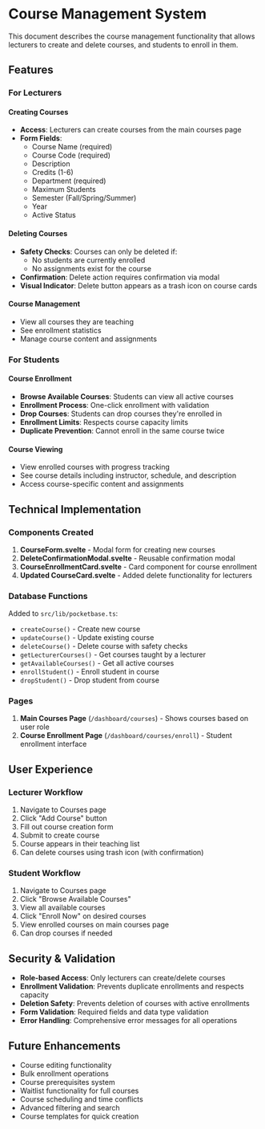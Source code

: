 # Course Management System

This document describes the course management functionality that allows lecturers to create and delete courses, and students to enroll in them.

## Features

### For Lecturers

#### Creating Courses
- **Access**: Lecturers can create courses from the main courses page
- **Form Fields**:
  - Course Name (required)
  - Course Code (required)
  - Description
  - Credits (1-6)
  - Department (required)
  - Maximum Students
  - Semester (Fall/Spring/Summer)
  - Year
  - Active Status

#### Deleting Courses
- **Safety Checks**: Courses can only be deleted if:
  - No students are currently enrolled
  - No assignments exist for the course
- **Confirmation**: Delete action requires confirmation via modal
- **Visual Indicator**: Delete button appears as a trash icon on course cards

#### Course Management
- View all courses they are teaching
- See enrollment statistics
- Manage course content and assignments

### For Students

#### Course Enrollment
- **Browse Available Courses**: Students can view all active courses
- **Enrollment Process**: One-click enrollment with validation
- **Drop Courses**: Students can drop courses they're enrolled in
- **Enrollment Limits**: Respects course capacity limits
- **Duplicate Prevention**: Cannot enroll in the same course twice

#### Course Viewing
- View enrolled courses with progress tracking
- See course details including instructor, schedule, and description
- Access course-specific content and assignments

## Technical Implementation

### Components Created

1. **CourseForm.svelte** - Modal form for creating new courses
2. **DeleteConfirmationModal.svelte** - Reusable confirmation modal
3. **CourseEnrollmentCard.svelte** - Card component for course enrollment
4. **Updated CourseCard.svelte** - Added delete functionality for lecturers

### Database Functions

Added to `src/lib/pocketbase.ts`:

- `createCourse()` - Create new course
- `updateCourse()` - Update existing course
- `deleteCourse()` - Delete course with safety checks
- `getLecturerCourses()` - Get courses taught by a lecturer
- `getAvailableCourses()` - Get all active courses
- `enrollStudent()` - Enroll student in course
- `dropStudent()` - Drop student from course

### Pages

1. **Main Courses Page** (`/dashboard/courses`) - Shows courses based on user role
2. **Course Enrollment Page** (`/dashboard/courses/enroll`) - Student enrollment interface

## User Experience

### Lecturer Workflow
1. Navigate to Courses page
2. Click "Add Course" button
3. Fill out course creation form
4. Submit to create course
5. Course appears in their teaching list
6. Can delete courses using trash icon (with confirmation)

### Student Workflow
1. Navigate to Courses page
2. Click "Browse Available Courses"
3. View all available courses
4. Click "Enroll Now" on desired courses
5. View enrolled courses on main courses page
6. Can drop courses if needed

## Security & Validation

- **Role-based Access**: Only lecturers can create/delete courses
- **Enrollment Validation**: Prevents duplicate enrollments and respects capacity
- **Deletion Safety**: Prevents deletion of courses with active enrollments
- **Form Validation**: Required fields and data type validation
- **Error Handling**: Comprehensive error messages for all operations

## Future Enhancements

- Course editing functionality
- Bulk enrollment operations
- Course prerequisites system
- Waitlist functionality for full courses
- Course scheduling and time conflicts
- Advanced filtering and search
- Course templates for quick creation 
